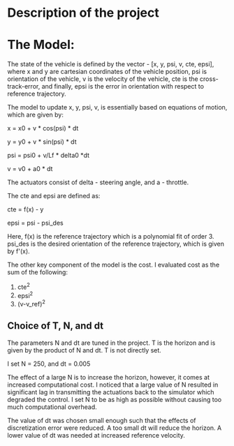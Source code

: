 
# Description of the project

# The Model:

The state of the vehicle is defined by the vector - [x, y, psi, v, cte, epsi], where x and y are cartesian coordinates of the vehicle position, psi is orientation of the vehicle, v is the velocity of the vehicle, cte is the cross-track-error, and finally, epsi is the error in orientation with respect to reference trajectory.

The model to update x, y, psi, v, is essentially based on equations of motion, which are given by:

x = x0 + v * cos(psi) * dt

y = y0 + v * sin(psi) * dt

psi = psi0 + v/Lf * delta0 *dt

v = v0 + a0 * dt

The actuators consist of delta - steering angle, and a - throttle. 

The cte and epsi are defined as:

cte = f(x) - y

epsi = psi - psi_des

Here, f(x) is the reference trajectory which is a polynomial fit of order 3. psi_des is the desired orientation of the reference trajectory, which is given by f'(x).

The other key component of the model is the cost. I evaluated cost as the sum of the following:

1. cte<sup>2</sup>
2. epsi<sup>2</sup>
3. (v-v_ref)<sup>2</sup>

## Choice of T, N, and dt

The parameters N and dt are tuned in the project. T is the horizon and is given by the product of N and dt. T is not directly set.

I set N = 250, and dt = 0.005

The effect of a large N is to increase the horizon, however, it comes at increased computational cost. I noticed that a large value of N resulted in significant lag in transmitting the actuations back to the simulator which degraded the control. 
I set N to be as high as possible without causing too much computational overhead. 

The value of dt was chosen small enough such that the effects of discretization error were reduced. A too small dt will reduce the horizon. A lower value of dt was needed at increased reference velocity.





